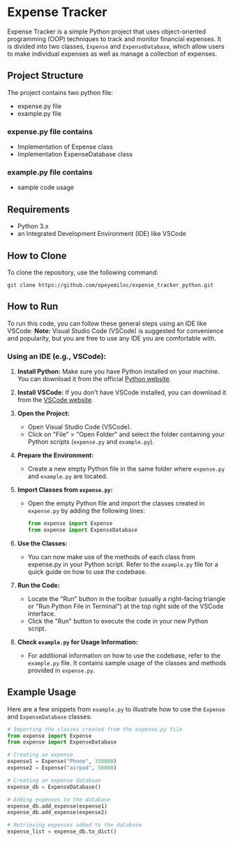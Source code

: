 # Expense Tracker

Expense Tracker is a simple Python project that uses object-oriented programming (OOP) techniques to track and monitor financial expenses. It is divided into two classes, `Expense` and `ExpenseDatabase`, which allow users to make individual expenses as well as manage a collection of expenses.

## Project Structure

The project contains two python file:

- expense.py file
- example.py file

### expense.py file contains
- Implementation of Expense class
- Implementation ExpenseDatabase class
  
### example.py file contains
- sample code usage

## Requirements

- Python 3.x
- an Integrated Development Environment (IDE) like VSCode

## How to Clone

To clone the repository, use the following command:

```
git clone https://github.com/opeyemiloc/expense_tracker_python.git
```

## How to Run

To run this code, you can follow these general steps using an IDE like VSCode:
**Note:** Visual Studio Code (VSCode) is suggested for convenience and popularity, but you are free to use any IDE you are comfortable with.

### Using an IDE (e.g., VSCode):

1. **Install Python:**
   Make sure you have Python installed on your machine. You can download it from the official [Python website](https://www.python.org/downloads/).

2. **Install VSCode:**
   If you don't have VSCode installed, you can download it from the [VSCode website](https://code.visualstudio.com/download).

3. **Open the Project:**
   - Open Visual Studio Code (VSCode).
   - Click on "File" > "Open Folder" and select the folder containing your Python scripts (`expense.py` and `example.py`).

4. **Prepare the Environment:**
   - Create a new empty Python file in the same folder where `expense.py` and `example.py` are located.

5. **Import Classes from `expense.py`:**
   - Open the empty Python file and import the classes created in `expense.py` by adding the following lines:
     ```python
     from expense import Expense
     from expense import ExpenseDatabase
     ```

6. **Use the Classes:**
   - You can now make use of the methods of each class from expense.py in your Python script. Refer to the `example.py` file for a quick guide on how to use the codebase.

7. **Run the Code:**
   - Locate the "Run" button in the toolbar (usually a right-facing triangle or "Run Python File in Terminal") at the top right side of the VSCode interface.
   - Click the "Run" button to execute the code in your new Python script.

8. **Check `example.py` for Usage Information:**
   - For additional information on how to use the codebase, refer to the `example.py` file. It contains sample usage of the classes and methods provided in `expense.py`.

## Example Usage

Here are a few snippets from `example.py` to illustrate how to use the `Expense` and `ExpenseDatabase` classes:

```python
# Importing the classes created from the expense.py file
from expense import Expense
from expense import ExpenseDatabase

# Creating an expense
expense1 = Expense("Phone", 350000)
expense2 = Expense("airpod", 50000)

# Creating an expense database
expense_db = ExpenseDatabase()

# Adding expenses to the database
expense_db.add_expense(expense1)
expense_db.add_expense(expense2)

# Retrieving expenses added to the database
expense_list = expense_db.to_dict()


